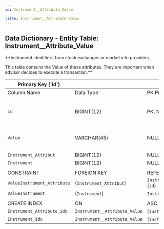 ```yaml
---
id: Instrument__Attribute_Value

title: Instrument__Attribute Value
---
```


## Data Dictionary - Entity Table: Instrument__Attribute_Value

**Instrument identifiers from stock exchanges or market info providers.
 
 This table contains the Value of these attributes. They are important when advisor decides to execute a transaction.**	


| Primary Key ('id')||ENGINE = InnoDB|||
|---|---|---|---|---|
|Column Name|Data Type|PK Primary Key, NN-Not Null, Null|Example|Comments|
||
|`id`|BIGINT(12)|PK, NN|1|PrimaryKey-ID, Not Null (auto creates)|
|`Value`|VARCHAR(45)|NULL|e.g: US2058871029, TRE.MC, 6178, OMFSPF|The Attribute Value|
|`Instrument_Attribut`|BIGINT(12)|NULL|1||
|`Instrument`|BIGINT(12)|NULL|1||
||
|CONSTRAINT|FOREIGN KEY|REFERENCES|ON DELETE|ON UPDATE|
|`ValueInstrument_Attribute`|(`Instrument_Attribut`)|`Instrument__Attribute_Definition` (`id`)| NO ACTION|NO ACTION|
|`ValueInstrument`|(`Instrument`)|`Instrument` (`id`)| NO ACTION|NO ACTION|
||
|CREATE INDEX|ON|ASC|VISABLE||
|`Instrument_Attribute_idx`|`Instrument__Attribute_Value`| (`Instrument_Attribut` ASC)| VISIBLE||
|`Instrument_idx`|`Instrument__Attribute_Value`| (`Instrument` ASC)| VISIBLE||
